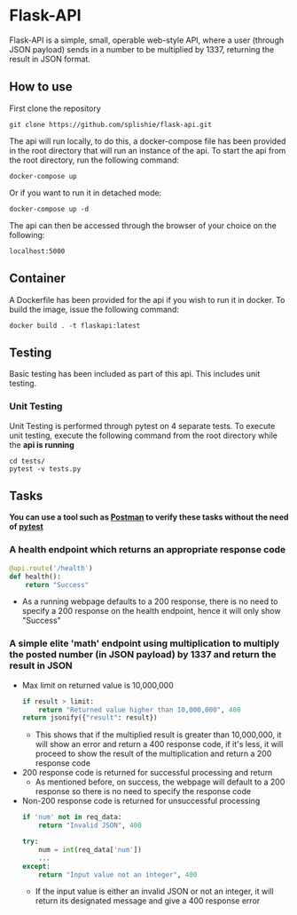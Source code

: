 # Flask-API
Flask-API is a simple, small, operable web-style API, where a user (through JSON payload) sends in a number to be multiplied by 1337, returning the result in JSON format.

## How to use
First clone the repository
```
git clone https://github.com/splishie/flask-api.git
```

The api will run locally, to do this, a docker-compose file has been provided in the root directory that will run an instance of the api. To start the api from the root directory, run the following command:
```
docker-compose up
```
Or if you want to run it in detached mode:
```
docker-compose up -d
```

The api can then be accessed through the browser of your choice on the following:
```
localhost:5000
```

## Container
A Dockerfile has been provided for the api if you wish to run it in docker. To build the image, issue the following command:
```
docker build . -t flaskapi:latest
```

## Testing
Basic testing has been included as part of this api. This includes unit testing.

### Unit Testing
Unit Testing is performed through pytest on 4 separate tests. To execute unit testing, execute the following command from the root directory while the **api is running**
```
cd tests/
pytest -v tests.py
```
## Tasks
**You can use a tool such as [Postman](https://www.postman.com/) to verify these tasks without the need of [pytest](https://docs.pytest.org/en/6.2.x/)**
### A health endpoint which returns an appropriate response code
```python
@api.route('/health')
def health():
    return "Success"
```
*  As a running webpage defaults to a 200 response, there is no need to specify a 200 response on the health endpoint, hence it will only show "Success"

### A simple elite 'math' endpoint using multiplication to multiply the posted number (in JSON payload) by 1337 and return the result in JSON
* Max limit on returned value is 10,000,000
    ```python
    if result > limit:
        return "Returned value higher than 10,000,000", 400
    return jsonify({"result": result})
    ```
    * This shows that if the multiplied result is greater than 10,000,000, it will show an error and return a 400 response code, if it's less, it will proceed to show the result of the multiplication and return a 200 response code
* 200 response code is returned for successful processing and return
    * As mentioned before, on success, the webpage will default to a 200 response so there is no need to specify the response code
* Non-200 response code is returned for unsuccessful processing
    ```python
    if 'num' not in req_data:
        return "Invalid JSON", 400
    ```
    ```python
    try:
        num = int(req_data['num'])
        ...
    except:
        return "Input value not an integer", 400
    ```
    * If the input value is either an invalid JSON or not an integer, it will return its designated message and give a 400 response error
    

